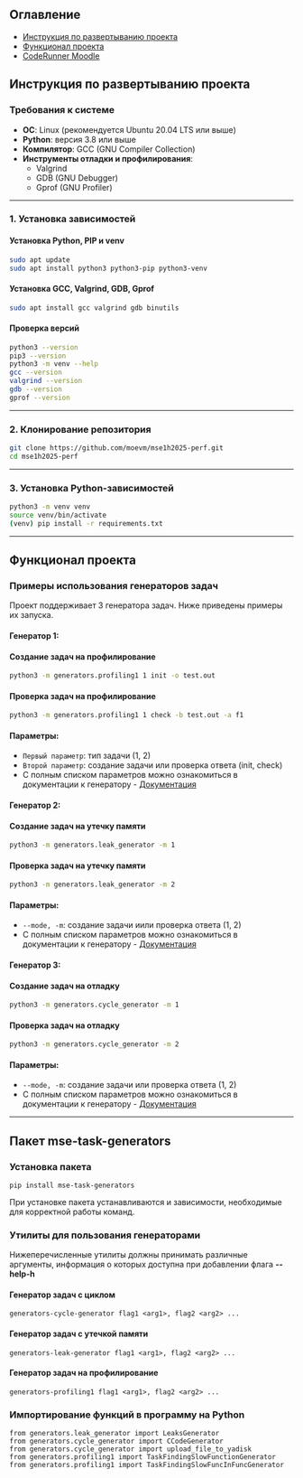 ## Оглавление  
- [Инструкция по развертыванию проекта](#Инструкция-по-развертыванию-проекта)  
- [Функционал проекта](#Функционал-проекта)  
- [CodeRunner Moodle](#coderunner-moodle)  

## Инструкция по развертыванию проекта

### Требования к системе
- **ОС**: Linux (рекомендуется Ubuntu 20.04 LTS или выше)
- **Python**: версия 3.8 или выше
- **Компилятор**: GCC (GNU Compiler Collection)
- **Инструменты отладки и профилирования**:
  - Valgrind
  - GDB (GNU Debugger)
  - Gprof (GNU Profiler)

---

### 1. Установка зависимостей
#### Установка Python, PIP и venv
```bash
sudo apt update
sudo apt install python3 python3-pip python3-venv
```

#### Установка GCC, Valgrind, GDB, Gprof
```bash
sudo apt install gcc valgrind gdb binutils
```

#### Проверка версий
```bash
python3 --version
pip3 --version     
python3 -m venv --help 
gcc --version
valgrind --version
gdb --version
gprof --version
```

---

### 2. Клонирование репозитория
```bash
git clone https://github.com/moevm/mse1h2025-perf.git
cd mse1h2025-perf
```

---

### 3. Установка Python-зависимостей
```bash
python3 -m venv venv  
source venv/bin/activate  
(venv) pip install -r requirements.txt
```

---

## Функционал проекта
### Примеры использования генераторов задач
Проект поддерживает 3 генератора задач. Ниже приведены примеры их запуска.

#### Генератор 1:
#### Создание задач на профилирование
```bash
python3 -m generators.profiling1 1 init -o test.out
```
#### Проверка задач на профилирование
```bash
python3 -m generators.profiling1 1 check -b test.out -a f1
```
#### Параметры:
- `Первый параметр`: тип задачи (1, 2)
- `Второй параметр`: создание задачи или проверка ответа (init, check)
- С полным списком параметров можно ознакомиться в документации к генератору - [Документация](https://github.com/moevm/mse1h2025-perf/blob/main/generators/profiling1/README.md)

#### Генератор 2:
#### Создание задач на утечку памяти
```bash
python3 -m generators.leak_generator -m 1
```
#### Проверка задач на утечку памяти
```bash
python3 -m generators.leak_generator -m 2
```
#### Параметры:
- `--mode, -m`: создание задачи иили проверка ответа (1, 2)
- С полным списком параметров можно ознакомиться в документации к генератору - [Документация](https://github.com/moevm/mse1h2025-perf/blob/main/generators/leak_generator/README.md)

#### Генератор 3:
#### Создание задач на отладку
```bash
python3 -m generators.cycle_generator -m 1
```
#### Проверка задач на отладку
```bash
python3 -m generators.cycle_generator -m 2
```
#### Параметры:
- `--mode, -m`: создание задачи или проверка ответа (1, 2)
- С полным списком параметров можно ознакомиться в документации к генератору - [Документация](https://github.com/moevm/mse1h2025-perf/blob/main/generators/cycle_generator/README.md)
---


## Пакет mse-task-generators 
### Установка пакета
```
pip install mse-task-generators
```
При установке пакета устанавливаются и зависимости, необходимые для корректной работы команд.

### Утилиты для пользования генераторами
Нижеперечисленные утилиты должны принимать различные аргументы, информация о которых доступна при добавлении флага **--help\-h**

#### Генератор задач с циклом
```
generators-cycle-generator flag1 <arg1>, flag2 <arg2> ...
```

#### Генератор задач с утечкой памяти
```
generators-leak-generator flag1 <arg1>, flag2 <arg2> ...
```

#### Генератор задач на профилирование 
```
generators-profiling1 flag1 <arg1>, flag2 <arg2> ...
```



### Импортирование функций в программу на Python

```
from generators.leak_generator import LeaksGenerator
from generators.cycle_generator import CCodeGenerator
from generators.cycle_generator import upload_file_to_yadisk
from generators.profiling1 import TaskFindingSlowFunctionGenerator
from generators.profiling1 import TaskFindingSlowFuncInFuncGenerator
```



